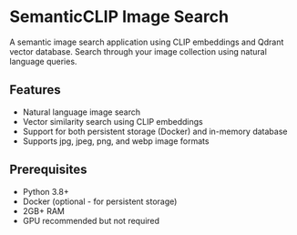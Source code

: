 # SemanticCLIP Image Search

A semantic image search application using CLIP embeddings and Qdrant vector database. Search through your image collection using natural language queries.

## Features

- Natural language image search
- Vector similarity search using CLIP embeddings
- Support for both persistent storage (Docker) and in-memory database
- Supports jpg, jpeg, png, and webp image formats

## Prerequisites

- Python 3.8+
- Docker (optional - for persistent storage)
- 2GB+ RAM
- GPU recommended but not required